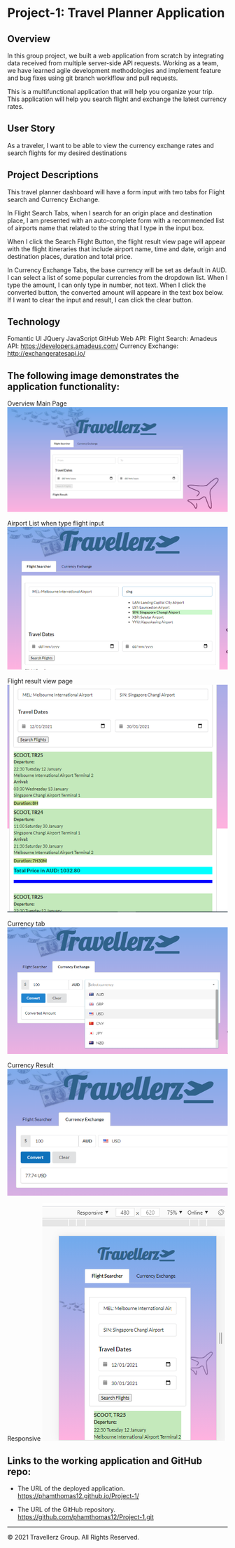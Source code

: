 # Project-1: Travel Planner Application

## Overview
In this group project, we built a web application from scratch by integrating data received from multiple server-side API requests. Working as a team, we have learned agile development methodologies and implement feature and bug fixes using git branch worklflow and pull requests.

This is a multifunctional application that will help you organize your trip. This application will help you search flight and exchange the latest currency rates.

## User Story

As a traveler, I want to be able to view the currency exchange rates and search flights for my desired destinations 

## Project Descriptions

This travel planner dashboard will have a form input with two tabs for Flight search and Currency Exchange.

In Flight Search Tabs, when I search for an origin place and destination place, I am presented with an auto-complete form with a recommended list of airports name that related to the string that I type in the input box. 

When I click the Search Flight Button, the flight result view page will appear with the flight itineraries that include airport name, time and date, origin and destination places, duration and total price.

In Currency Exchange Tabs, the base currency will be set as default in AUD. I can select a list of some popular currencies from the dropdown list. When I type the amount, I can only type in number, not text. 
When I click the converted button, the converted amount will appeare in the text box below. If I want to clear the input and result, I can click the clear button.

## Technology
Fomantic UI
JQuery
JavaScript
GitHub
Web API:
Flight Search: 
Amadeus API: https://developers.amadeus.com/
Currency Exchange: http://exchangeratesapi.io/

## The following image demonstrates the application functionality:

Overview Main Page
![main-page](Assets\Screenshots\main-page.PNG)

Airport List when type flight input
![airport list](Assets\Screenshots\airport-list.png)

Flight result view page
![flight result](Assets\Screenshots\flight-result.PNG)

Currency tab
![currency page](Assets\Screenshots\currency-page.png)

Currency Result
![currency reult](Assets\Screenshots\currency-result.PNG)

Responsive 
![responsive](Assets\Screenshots\responsive.PNG)

## Links to the working application and GitHub repo:
* The URL of the deployed application.
https://phamthomas12.github.io/Project-1/

* The URL of the GitHub repository.
https://github.com/phamthomas12/Project-1.git

- - -
© 2021 Travellerz Group. All Rights Reserved.
